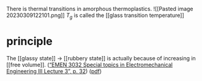 There is thermal transitions in amorphous thermoplastics. 
![[Pasted image 20230309122101.png]]
$T_{g}$ is called the [[glass transition temperature]]

# principle 
The [[glassy state]] $\to$ [[rubbery state]] is actually because of increasing in [[free volume]]. ([“EMEN 3032 Special topics in Electromechanical Engineering III Lecture 3”, p. 32](zotero://select/library/items/8J65FRWW)) ([pdf](zotero://open-pdf/library/items/8A7PQIJG?page=32&annotation=IMZVYBSI))